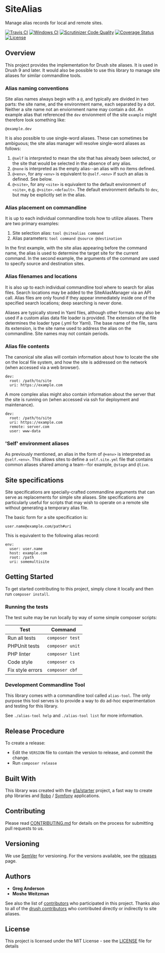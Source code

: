 # SiteAlias

Manage alias records for local and remote sites.

[![Travis CI](https://travis-ci.org/consolidation/site-alias.svg?branch=master)](https://travis-ci.org/consolidation/site-alias)
[![Windows CI](https://ci.appveyor.com/api/projects/status/6mp1hxmql85aw7ah?svg=true)](https://ci.appveyor.com/project/greg-1-anderson/site-alias)
[![Scrutinizer Code Quality](https://scrutinizer-ci.com/g/consolidation/site-alias/badges/quality-score.png?b=master)](https://scrutinizer-ci.com/g/consolidation/site-alias/?branch=master)
[![Coverage Status](https://coveralls.io/repos/github/consolidation/site-alias/badge.svg?branch=master)](https://coveralls.io/github/consolidation/site-alias?branch=master) 
[![License](https://img.shields.io/badge/license-MIT-408677.svg)](LICENSE)

## Overview

This project provides the implementation for Drush site aliases. It is used in Drush 9 and later. It would also be possible to use this library to manage site aliases for similar commandline tools.

### Alias naming conventions

Site alias names always begin with a `@`, and typically are divided in two parts: the site name, and the environment name, each separated by a dot. Neither a site name not an enviornment name may contain a dot. An example alias that referenced the `dev` envionment of the site `example` might therefore look something like:
```
@example.dev
``` 
It is also possible to use single-word aliases. These can sometimes be ambiguous; the site alias manager will resolve single-word aliases as follows:

1. `@self` is interpreted to mean the site that has already been selected, or the site that would be selected in the absence of any alias.
2. `@none` is interpreted as the empty alias--an alias with no items defined.
3. `@<env>`, for any `<env>` is equivalent to `@self.<env>` if such an alias is defined. See below.
4. `@<site>`, for any `<site>` is equivalent to the default environment of `<site>`, e.g. `@<site>.<default>`. The default environment defaults to `dev`, but may be explicitly set in the alias.

### Alias placement on commandline

It is up to each individual commandline tools how to utilize aliases. There are two primary examples:

1. Site selection alias: `tool @sitealias command`
2. Alias parameters: `tool command @source @destination`

In the first example, with the site alias appearing before the command name, the alias is used to determine the target site for the current command. In the second example, the arguments of the command are used to specify source and destination sites.

### Alias filenames and locations

It is also up to each individual commandline tool where to search for alias files. Search locations may be added to the SiteAliasManager via an API call. Alias files are only found if they appear immediately inside one of the specified search locations; deep searching is never done.

Aliases are typically stored in Yaml files, although other formats may also be used if a custom alias data file loader is provided. The extension of the file determines the loader type (.yml for Yaml). The base name of the file, sans its extension, is the site name used to address the alias on the commandline. Site names may not contain periods.

### Alias file contents

The canonical site alias will contain information about how to locate the site on the local file system, and how the site is addressed on the network (when accessed via a web browser).
```
dev:
  root: /path/to/site
  uri: https://example.com
```
A more complex alias might also contain information about the server that the site is running on (when accessed via ssh for deployment and maintenance).
```
dev:
  root: /path/to/site
  uri: https://example.com
  remote: server.com
  user: www-data
```

### 'Self' environment aliases

As previously mentioned, an alias in the form of `@<env>` is interpreted as `@self.<env>`. This allows sites to define a `self.site.yml` file that contains common aliases shared among a team--for example, `@stage` and `@live`.

## Site specifications

Site specifications are specially-crafted commandline arguments that can serve as replacements for simple site aliases. Site specifications are particularly useful for scripts that may wish to operate on a remote site without generating a temporary alias file.

The basic form for a site specification is:
```
user.name@example.com/path#uri
```
This is equivalent to the following alias record:
```
env:
  user: user.name
  host: example.com
  root: /path
  uri: somemultisite
```

## Getting Started

To get started contributing to this project, simply clone it locally and then run `composer install`.

### Running the tests

The test suite may be run locally by way of some simple composer scripts:

| Test             | Command
| ---------------- | ---
| Run all tests    | `composer test`
| PHPUnit tests    | `composer unit`
| PHP linter       | `composer lint`
| Code style       | `composer cs`     
| Fix style errors | `composer cbf`

### Development Commandline Tool

This library comes with a commandline tool called `alias-tool`. The only purpose
this tool serves is to provide a way to do ad-hoc experimentation and testing
for this library.

See `./alias-tool help` and `./alias-tool list` for more information.

## Release Procedure

To create a release:

- Edit the `VERSION` file to contain the version to release, and commit the change.
- Run `composer release`

## Built With

This library was created with the [g1a/starter](https://github.com/g1a/starter) project, a fast way to create php libraries and [Robo](https://robo.li/) / [Symfony](https://symfony.com/) applications.

## Contributing

Please read [CONTRIBUTING.md](CONTRIBUTING.md) for details on the process for submitting pull requests to us.

## Versioning

We use [SemVer](http://semver.org/) for versioning. For the versions available, see the [releases](https://github.com/consolidation/site-alias/releases) page.

## Authors

* **Greg Anderson**
* **Moshe Weitzman**

See also the list of [contributors](https://github.com/consolidation/site-alias/contributors) who participated in this project. Thanks also to all of the [drush contributors](https://github.com/drush-ops/drush/contributors) who contributed directly or indirectly to site aliases.

## License

This project is licensed under the MIT License - see the [LICENSE](LICENSE) file for details
